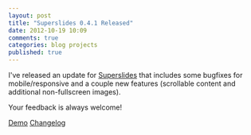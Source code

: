```yaml
---
layout: post
title: "Superslides 0.4.1 Released"
date: 2012-10-19 10:09
comments: true
categories: blog projects
published: true
---
```


I've released an update for [Superslides](http://nicinabox.github.com/superslides/) that includes some bugfixes for mobile/responsive and  a couple new features (scrollable content and additional non-fullscreen images).

Your feedback is always welcome!

<a href="http://nicinabox.github.com/superslides/" class="button radius">Demo</a>
<a href="https://github.com/nicinabox/superslides/blob/master/changelog.md" class="button radius secondary">Changelog</a>
